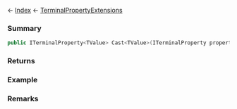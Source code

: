 ← [Index](Api-Index) ← [TerminalPropertyExtensions](Sandbox.ModAPI.Interfaces.TerminalPropertyExtensions)

### Summary

```csharp
public ITerminalProperty<TValue> Cast<TValue>(ITerminalProperty property)
```

### Returns

### Example

### Remarks

